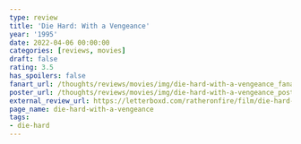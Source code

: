 ```yaml
---
type: review
title: 'Die Hard: With a Vengeance'
year: '1995'
date: 2022-04-06 00:00:00
categories: [reviews, movies]
draft: false
rating: 3.5
has_spoilers: false
fanart_url: /thoughts/reviews/movies/img/die-hard-with-a-vengeance_fanart.png
poster_url: /thoughts/reviews/movies/img/die-hard-with-a-vengeance_poster.png
external_review_url: https://letterboxd.com/ratheronfire/film/die-hard-with-a-vengeance/
page_name: die-hard-with-a-vengeance
tags:
- die-hard
---
```


